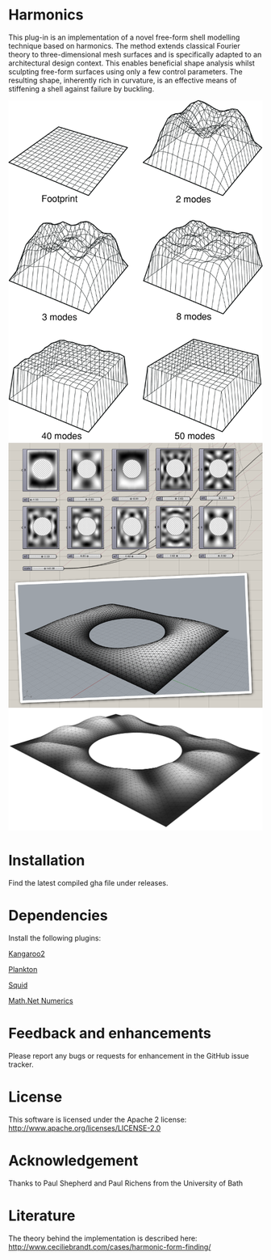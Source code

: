 Harmonics
=============
This plug-in is an implementation of a novel free-form shell modelling technique based on harmonics. The method extends classical Fourier theory to three-dimensional mesh surfaces and is specifically adapted to an architectural design context. This enables beneficial shape analysis whilst sculpting free-form surfaces using only a few control parameters. The resulting shape, inherently rich in curvature, is an effective means of stiffening a shell against failure by buckling.

![Cube approximation](Images/Cube_approximation.jpg)
![British Museum Great Court Roof shape ingredients](Images/British_Museum_Shape_Ingredients.png)
![Curvature-stiffened British Museum Great Court Roof](Images/British_Museum_Curvature_Stiffened.jpg)


Installation
============
Find the latest compiled gha file under releases.


Dependencies
============
Install the following plugins:

[Kangaroo2](http://www.food4rhino.com/app/kangaroo-physics) 

[Plankton](https://github.com/meshmash/Plankton/releases)

[Squid](http://www.food4rhino.com/app/squid)

[Math.Net Numerics](https://numerics.mathdotnet.com/)


Feedback and enhancements
=========================
Please report any bugs or requests for enhancement in the GitHub issue tracker.


License
=======
This software is licensed under the Apache 2 license: http://www.apache.org/licenses/LICENSE-2.0


Acknowledgement
===============
Thanks to Paul Shepherd and Paul Richens from the University of Bath


Literature
===============
The theory behind the implementation is described here:
http://www.ceciliebrandt.com/cases/harmonic-form-finding/